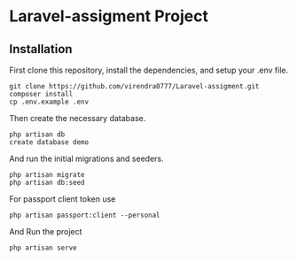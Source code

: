 # Laravel-assigment Project

## Installation

First clone this repository, install the dependencies, and setup your .env file.

```
git clone https://github.com/virendra0777/Laravel-assigment.git
composer install
cp .env.example .env
```

Then create the necessary database.

```
php artisan db
create database demo
```

And run the initial migrations and seeders.

```
php artisan migrate
php artisan db:seed

```
For passport client token use
```
php artisan passport:client --personal
```
And Run the project
```
php artisan serve
